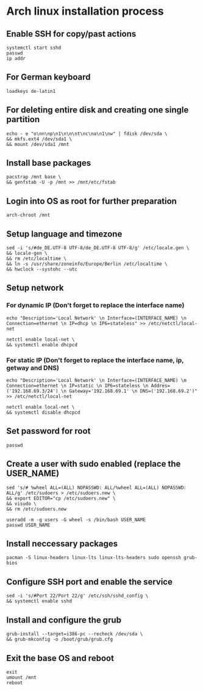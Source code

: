 # Arch linux installation process

## Enable SSH for copy/past actions
```
systemctl start sshd
passwd
ip addr
```

## For German keyboard
```
loadkeys de-latin1
```

## For deleting entire disk and creating one single partition
```
echo - e "o\nn\np\n1\n\n\nt\nc\na\n1\nw" | fdisk /dev/sda \
&& mkfs.ext4 /dev/sda1 \
&& mount /dev/sda1 /mnt
```

## Install base packages
```
pacstrap /mnt base \
&& genfstab -U -p /mnt >> /mnt/etc/fstab
```

## Login into OS as root for further preparation
```
arch-chroot /mnt
```

## Setup language and timezone
```
sed -i 's/#de_DE.UTF-8 UTF-8/de_DE.UTF-8 UTF-8/g' /etc/locale.gen \
&& locale-gen \
&& rm /etc/localtime \
&& ln -s /usr/share/zoneinfo/Europe/Berlin /etc/localtime \
&& hwclock --systohc --utc
```

## Setup network
### For dynamic IP (Don't forget to replace the interface name)
```
echo "Description='Local Network' \n Interface=(INTERFACE_NAME) \n Connection=ethernet \n IP=dhcp \n IP6=stateless" >> /etc/netctl/local-net

netctl enable local-net \
&& systemctl enable dhcpcd
```
### For static IP (Don't forget to replace the interface name, ip, getway and DNS)
```
echo "Description='Local Network' \n Interface=(INTERFACE_NAME) \m Connection=ethernet \n IP=static \n IP6=stateless \n Addres=('192.168.69.3/24') \n Gateway='192.168.69.1' \n DNS=('192.168.69.2')" >> /etc/netctl/local-net

netctl enable local-net \
&& systemctl disable dhcpcd
```

## Set password for root
```
passwd
```

## Create a user with sudo enabled (replace the USER_NAME)
```
sed 's/# %wheel ALL=(ALL) NOPASSWD: ALL/%wheel ALL=(ALL) NOPASSWD: ALL/g' /etc/sudoers > /etc/sudoers.new \
&& export EDITOR="cp /etc/sudoers.new" \
&& visudo \
&& rm /etc/sudoers.new

useradd -m -g users -G wheel -s /bin/bash USER_NAME
passwd USER_NAME
```

## Install neccessary packages
```
pacman -S linux-headers linux-lts linux-lts-headers sudo openssh grub-bios
```

## Configure SSH port and enable the service
```
sed -i 's/#Port 22/Port 22/g' /etc/ssh/sshd_config \
&& systemctl enable sshd
```

## Install and configure the grub
```
grub-install --target=i386-pc --recheck /dev/sda \
&& grub-mkconfig -o /boot/grub/grub.cfg
```

## Exit the base OS and reboot
```
exit
umount /mnt
reboot
```
